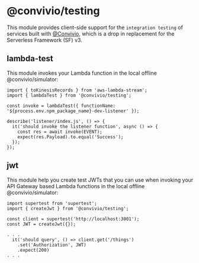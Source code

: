 # @convivio/testing

This module provides client-side support for the `integration testing` of services built with [@Convivio](https://github.com/jgilbert01/convivio), which is a drop in replacement for the Serverless Framework (SF) v3.

## lambda-test
This module invokes your Lambda function in the local offline @convivio/simulator:

```
import { toKinesisRecords } from 'aws-lambda-stream';
import { lambdaTest } from '@convivio/testing';

const invoke = lambdaTest({ functionName: '${process.env.npm_package_name}-dev-listener' });

describe('listener/index.js', () => {
  it('should invoke the listener function', async () => {
    const res = await invoke(EVENT);
    expect(res.Payload).to.equal('Success');
  });
});

```

## jwt
This module help you create test JWTs that you can use when invoking your API Gateway based Lambda functions in the local offline @convivio/simulator:

```
import supertest from 'supertest';
import { createJwt } from '@convivio/testing';

const client = supertest('http://localhost:3001');
const JWT = createJwt({});

. . .
  it('should query', () => client.get('/things')
    .set('Authorization', JWT)
    .expect(200)
. . .
```
